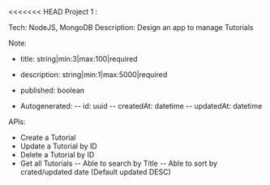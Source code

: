 <<<<<<< HEAD
Project 1 :

Tech: NodeJS, MongoDB
Description: Design an app to manage Tutorials

Note:
- title: string|min:3|max:100|required
- description: string|min:1|max:5000|required
- published: boolean

- Autogenerated:
-- id: uuid
-- createdAt: datetime
-- updatedAt: datetime

APIs:
- Create a Tutorial
- Update a Tutorial by ID
- Delete a Tutorial by ID
- Get all Tutorials
-- Able to search by Title
-- Able to sort by crated/updated date (Default updated DESC)
